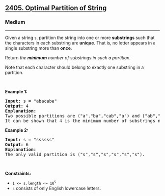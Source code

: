 <h2><a href="https://leetcode.com/problems/optimal-partition-of-string/">2405. Optimal Partition of String</a></h2><h3>Medium</h3><hr><div data-read-aloud-multi-block="true"><p>Given a string <code>s</code>, partition the string into one or more <strong>substrings</strong> such that the characters in each substring are <strong>unique</strong>. That is, no letter appears in a single substring more than <strong>once</strong>.</p>

<p>Return <em>the <strong>minimum</strong> number of substrings in such a partition.</em></p>

<p>Note that each character should belong to exactly one substring in a partition.</p>

<p>&nbsp;</p>
<p><strong>Example 1:</strong></p>

<pre><strong>Input:</strong> s = "abacaba"
<strong>Output:</strong> 4
<strong>Explanation:</strong>
Two possible partitions are ("a","ba","cab","a") and ("ab","a","ca","ba").
It can be shown that 4 is the minimum number of substrings needed.
</pre>

<p><strong>Example 2:</strong></p>

<pre><strong>Input:</strong> s = "ssssss"
<strong>Output:</strong> 6
<strong>Explanation:
</strong>The only valid partition is ("s","s","s","s","s","s").
</pre>

<p>&nbsp;</p>
<p><strong>Constraints:</strong></p>

<ul>
	<li><code>1 &lt;= s.length &lt;= 10<sup style="">5</sup></code></li>
	<li><code>s</code> consists of only English lowercase letters.</li>
</ul>
</div>